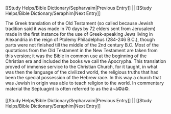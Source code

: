 [[Study Helps/Bible Dictionary/Sepharvaim|Previous Entry]]  ||  [[Study Helps/Bible Dictionary/Seraphim|Next Entry]]

 The Greek translation of the Old Testament (so called because Jewish tradition said it was made in 70 days by 72 elders sent from Jerusalem) made in the first instance for the use of Greek-speaking Jews living in Alexandria in the reign of Ptolemy Philadelphus (284-246 B.C.), though parts were not finished till the middle of the 2nd century B.C. Most of the quotations from the Old Testament in the New Testament are taken from this version; it was the Bible in common use at the beginning of the Christian era and included the books we call the Apocrypha. This translation proved of immense service to the Christian Church, for it taught, in what was then the language of the civilized world, the religious truths that had been the special possession of the Hebrew race. In this way a church that was Jewish in origin was able to teach religion to the world. In commentary material the Septuagint is often referred to as the â¬â©â©.

[[Study Helps/Bible Dictionary/Sepharvaim|Previous Entry]]  ||  [[Study Helps/Bible Dictionary/Seraphim|Next Entry]]
